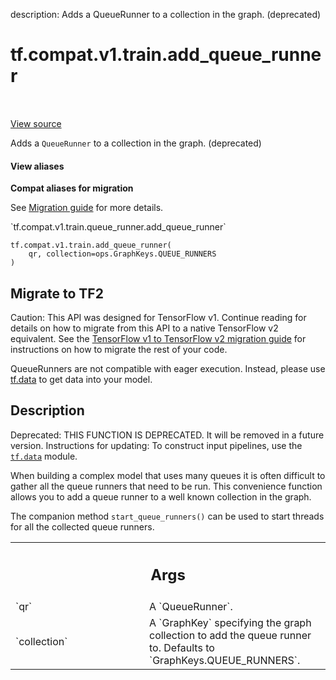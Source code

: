 description: Adds a QueueRunner to a collection in the graph. (deprecated)

<div itemscope itemtype="http://developers.google.com/ReferenceObject">
<meta itemprop="name" content="tf.compat.v1.train.add_queue_runner" />
<meta itemprop="path" content="Stable" />
</div>

# tf.compat.v1.train.add_queue_runner

<!-- Insert buttons and diff -->

<table class="tfo-notebook-buttons tfo-api nocontent" align="left">

</table>

<a target="_blank" class="external" href="/code/stable/tensorflow/python/training/queue_runner_impl.py">View source</a>



Adds a `QueueRunner` to a collection in the graph. (deprecated)


<section class="expandable">
  <h4 class="showalways">View aliases</h4>
  <p>
<b>Compat aliases for migration</b>
<p>See
<a href="https://www.tensorflow.org/guide/migrate">Migration guide</a> for
more details.</p>
<p>`tf.compat.v1.train.queue_runner.add_queue_runner`</p>
</p>
</section>

<pre class="devsite-click-to-copy prettyprint lang-py tfo-signature-link">
<code>tf.compat.v1.train.add_queue_runner(
    qr, collection=ops.GraphKeys.QUEUE_RUNNERS
)
</code></pre>





 <section><devsite-expandable expanded>
 <h2 class="showalways">Migrate to TF2</h2>

Caution: This API was designed for TensorFlow v1.
Continue reading for details on how to migrate from this API to a native
TensorFlow v2 equivalent. See the
[TensorFlow v1 to TensorFlow v2 migration guide](https://www.tensorflow.org/guide/migrate)
for instructions on how to migrate the rest of your code.

QueueRunners are not compatible with eager execution. Instead, please
use [tf.data](https://www.tensorflow.org/guide/data) to get data into your
model.

 </aside></devsite-expandable></section>

<h2>Description</h2>

<!-- Placeholder for "Used in" -->

Deprecated: THIS FUNCTION IS DEPRECATED. It will be removed in a future version.
Instructions for updating:
To construct input pipelines, use the <a href="../../../../tf/data.md"><code>tf.data</code></a> module.

When building a complex model that uses many queues it is often difficult to
gather all the queue runners that need to be run.  This convenience function
allows you to add a queue runner to a well known collection in the graph.

The companion method `start_queue_runners()` can be used to start threads for
all the collected queue runners.



<!-- Tabular view -->
 <table class="responsive fixed orange">
<colgroup><col width="214px"><col></colgroup>
<tr><th colspan="2"><h2 class="add-link">Args</h2></th></tr>

<tr>
<td>
`qr`<a id="qr"></a>
</td>
<td>
A `QueueRunner`.
</td>
</tr><tr>
<td>
`collection`<a id="collection"></a>
</td>
<td>
A `GraphKey` specifying the graph collection to add
the queue runner to.  Defaults to `GraphKeys.QUEUE_RUNNERS`.
</td>
</tr>
</table>

